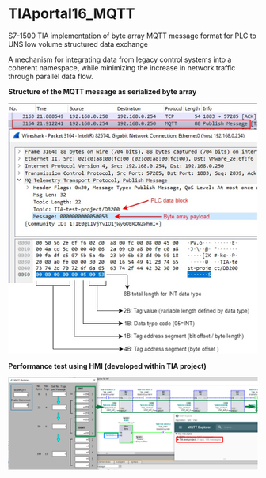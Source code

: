 # TIAportal16_MQTT
S7-1500 TIA implementation of byte array MQTT message format for PLC to UNS low volume structured data exchange

A mechanism for integrating data from legacy control systems into a coherent namespace, 
while minimizing the increase in network traffic through parallel data flow.


**Structure of the MQTT message as serialized byte array**

<img src="MQTT-pkg.jpg" alt="Alt text" title="Structure of the MQTT message as serialized byte array">


**Performance test using HMI (developed within TIA project)**

<img src="HMI.png">
